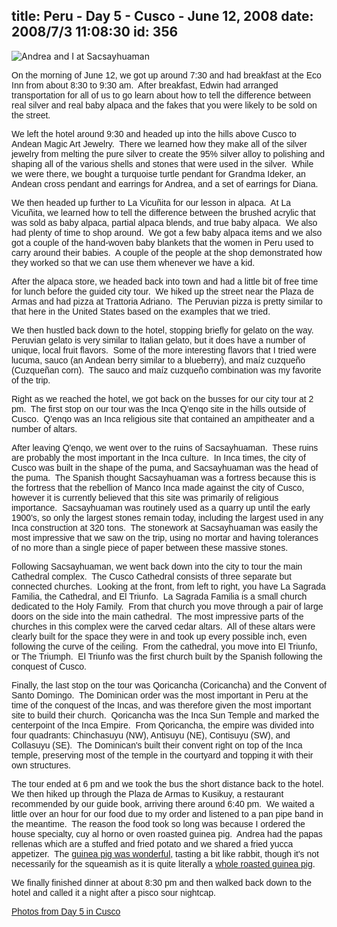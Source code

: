 title: Peru - Day 5 - Cusco - June 12, 2008
date: 2008/7/3 11:08:30
id: 356
---
![Andrea and I at Sacsayhuaman](/journal_images/IMG_1105-journal.jpg)

<font face="Arial">On the morning of June 12, we got up around 7:30 and had breakfast at the Eco Inn from about 8:30 to 9:30 am.  After breakfast, Edwin had arranged transportation for all of us to go learn about how to tell the difference between real silver and real baby alpaca and the fakes that you were likely to be sold on the street.</font>

<font face="Arial">We left the hotel around 9:30 and headed up into the hills above Cusco to Andean Magic Art Jewelry.  There we learned how they make all of the silver jewelry from melting the pure silver to create the 95% silver alloy to polishing and shaping all of the various shells and stones that were used in the silver.  While we were there, we bought a turquoise turtle pendant for Grandma Ideker, an Andean cross pendant and earrings for Andrea, and a set of earrings for Diana.</font>

<font face="Arial">We then headed up further to La Vicuñita for our lesson in alpaca.  At La Vicuñita, we learned how to tell the difference between the brushed acrylic that was sold as baby alpaca, partial alpaca blends, and true baby alpaca.  We also had plenty of time to shop around.  We got a few baby alpaca items and we also got a couple of the hand-woven baby blankets that the women in Peru used to carry around their babies.  A couple of the people at the shop demonstrated how they worked so that we can use them whenever we have a kid.</font>

<font face="Arial">After the alpaca store, we headed back into town and had a little bit of free time for lunch before the guided city tour.  We hiked up the street near the Plaza de Armas and had pizza at Trattoria Adriano.  The Peruvian pizza is pretty similar to that here in the United States based on the examples that we tried. </font>

<font face="Arial">We then hustled back down to the hotel, stopping briefly for gelato on the way.  Peruvian gelato is very similar to Italian gelato, but it does have a number of unique, local fruit flavors.  Some of the more interesting flavors that I tried were lucuma, sauco (an Andean berry similar to a blueberry), and maíz cuzqueño (Cuzqueñan corn).  The sauco and maíz cuzqueño combination was my favorite of the trip.</font>

<font face="Arial">Right as we reached the hotel, we got back on the busses for our city tour at 2 pm.  The first stop on our tour was the Inca Q'enqo site in the hills outside of Cusco.  Q'enqo was an Inca religious site that contained an ampitheater and a number of altars. </font>

<font face="Arial">After leaving Q'enqo, we went over to the ruins of Sacsayhuaman.  These ruins are probably the most important in the Inca culture.  In Inca times, the city of Cusco was built in the shape of the puma, and Sacsayhuaman was the head of the puma.  The Spanish thought Sacsayhuaman was a fortress because this is the fortress that the rebellion of Manco Inca made against the city of Cusco, however it is currently believed that this site was primarily of religious importance.  Sacsayhuaman was routinely used as a quarry up until the early 1900's, so only the largest stones remain today, including the largest used in any Inca construction at 320 tons.  The stonework at Sacsayhuaman was easily the most impressive that we saw on the trip, using no mortar and having tolerances of no more than a single piece of paper between these massive stones.</font>

<font face="Arial">Following Sacsayhuaman, we went back down into the city to tour the main Cathedral complex.  The Cusco Cathedral consists of three separate but connected churches.  Looking at the front, from left to right, you have La Sagrada Familia, the Cathedral, and El Triunfo.  La Sagrada Familia is a small church dedicated to the Holy Family.  From that church you move through a pair of large doors on the side into the main cathedral.  The most impressive parts of the churches in this complex were the carved cedar altars.  All of these altars were clearly built for the space they were in and took up every possible inch, even following the curve of the ceiling.  From the cathedral, you move into El Triunfo, or The Triumph.  El Triunfo was the first church built by the Spanish following the conquest of Cusco.</font>

<font face="Arial">Finally, the last stop on the tour was Qoricancha (Coricancha) and the Convent of Santo Domingo.  The Dominican order was the most important in Peru at the time of the conquest of the Incas, and was therefore given the most important site to build their church.  Qoricancha was the Inca Sun Temple and marked the centerpoint of the Inca Empire.  From Qoricancha, the empire was divided into four quadrants: Chinchasuyu (NW), Antisuyu (NE), Contisuyu (SW), and Collasuyu (SE).  The Dominican's built their convent right on top of the Inca temple, preserving most of the temple in the courtyard and topping it with their own structures. </font>

<font face="Arial">The tour ended at 6 pm and we took the bus the short distance back to the hotel.  We then hiked up through the Plaza de Armas to Kusikuy, a restaurant recommended by our guide book, arriving there around 6:40 pm.  We waited a little over an hour for our food due to my order and listened to a pan pipe band in the meantime.  The reason the food took so long was because I ordered the house specialty, cuy al horno or oven roasted guinea pig.  Andrea had the papas rellenas which are a stuffed and fried potato and we shared a fried yucca appetizer.  The [guinea pig was wonderful](ViewPhoto.aspx?ID=4865&LINK_ID=PERU20080612&PAGE=0), tasting a bit like rabbit, though it's not necessarily for the squeamish as it is quite literally a [whole roasted guinea pig](ViewPhoto.aspx?ID=4864&LINK_ID=PERU20080612&PAGE=0).</font>

<font face="Arial">We finally finished dinner at about 8:30 pm and then walked back down to the hotel and called it a night after a pisco sour nightcap.</font>

<font face="Arial">[Photos from Day 5 in Cusco](PhotoAlbum.aspx?ID=PERU20080612)</font>